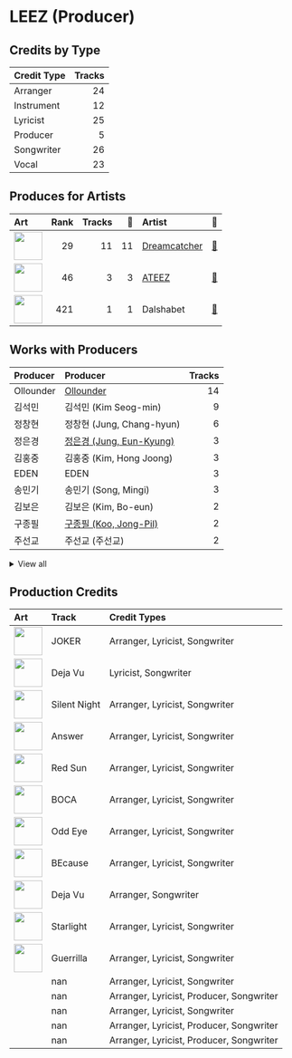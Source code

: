 # LEEZ (Producer)

## Credits by Type

| Credit Type | Tracks |
|:---|---:|
| Arranger | 24 |
| Instrument | 12 |
| Lyricist | 25 |
| Producer | 5 |
| Songwriter | 26 |
| Vocal | 23 |

## Produces for Artists

| Art | Rank | Tracks | 💚 | Artist | 🔗 |
|:---|---:|---:|---:|:---|:---|
| <img src="https://i.scdn.co/image/ab6761610000e5eb2e75abbdf622da095f8b21cd" alt="" width="50" /> | 29 | 11 | 11 | [Dreamcatcher](../../artists/dreamcatcher/overview.md) | [🔗](https://open.spotify.com/artist/5V1qsQHdXNm4ZEZHWvFnqQ) |
| <img src="https://i.scdn.co/image/ab6761610000e5ebf8ae485831cf4c3a568dc313" alt="" width="50" /> | 46 | 3 | 3 | [ATEEZ](../../artists/ateez/overview.md) | [🔗](https://open.spotify.com/artist/68KmkJeZGfwe1OUaivBa2L) |
| <img src="https://i.scdn.co/image/ab67616d0000b273e1bde2755f73cbd55745b781" alt="" width="50" /> | 421 | 1 | 1 | Dalshabet | [🔗](https://open.spotify.com/artist/10xsuRNvidaOLxWd3fRIel) |

## Works with Producers

| Producer | Producer | Tracks |
|:---|:---|---:|
| Ollounder | [Ollounder](../ollounder/overview.md) | 14 |
| 김석민 | 김석민 (Kim Seog-min) | 9 |
| 정창현 | 정창현 (Jung, Chang-hyun) | 6 |
| 정은경 | [정은경 (Jung, Eun-Kyung)](../정은경_(jung,_eun-kyung)/overview.md) | 3 |
| 김홍중 | 김홍중 (Kim, Hong Joong) | 3 |
| EDEN | EDEN | 3 |
| 송민기 | 송민기 (Song, Mingi) | 3 |
| 김보은 | 김보은 (Kim, Bo-eun) | 2 |
| 구종필 | [구종필 (Koo, Jong-Pil)](../구종필_(koo,_jong-pil)/overview.md) | 2 |
| 주선교 | 주선교 (주선교) | 2 |


<details>
<summary>View all</summary>

| Producer | Producer | Tracks |
|:---|:---|---:|
| BUDDY | BUDDY | 2 |
| Maddox | Maddox | 2 |
| YOOHYEON | YOOHYEON | 1 |
| Oliv | Oliv | 1 |
| 김정미 | 김정미 (Kim Jung-mi) | 1 |
| JI U | JI U | 1 |
| SIYEON | SIYEON | 1 |
| 달수빈 | 달수빈 (DALsooobin) | 1 |
| Peperoni | Peperoni | 1 |
| 김준혁 | 김준혁 (Kim Joonhyuk) | 1 |
| Tom Norris | Tom Norris | 1 |
| 주상경 | 주상경 (Ju, Sang-kyung) | 1 |
| 황선정 | 황선정 (Hwang Sun-jung) | 1 |
| 김준원 | 김준원 (Kim, June-One) | 1 |
| 양영은 | [양영은 (Yang, Young-eun)](../양영은_(yang,_young-eun)/overview.md) | 1 |
| 전지은 | 전지은 (Jeon Ji-eun) | 1 |
| 김수정 | 김수정 (김수정) | 1 |
| DAMI | DAMI | 1 |

</details>


## Production Credits

| Art | Track | Credit Types |
|:---|:---|:---|
| <img src="https://i.scdn.co/image/ab67616d0000b273a2c3aee8c15c2f242e60988b" alt="" width="50" /> | JOKER | Arranger, Lyricist, Songwriter |
| <img src="https://i.scdn.co/image/ab67616d0000b273a5911f62f0fe24713fb9d0c8" alt="" width="50" /> | Deja Vu | Lyricist, Songwriter |
| <img src="https://i.scdn.co/image/ab67616d0000b273a5911f62f0fe24713fb9d0c8" alt="" width="50" /> | Silent Night | Arranger, Lyricist, Songwriter |
| <img src="https://i.scdn.co/image/ab67616d0000b273be3a0f924ad08d95b4e25d9f" alt="" width="50" /> | Answer | Arranger, Lyricist, Songwriter |
| <img src="https://i.scdn.co/image/ab67616d0000b273107ade016c96b4769c200bc4" alt="" width="50" /> | Red Sun | Arranger, Lyricist, Songwriter |
| <img src="https://i.scdn.co/image/ab67616d0000b273994278a5092323151972886f" alt="" width="50" /> | BOCA | Arranger, Lyricist, Songwriter |
| <img src="https://i.scdn.co/image/ab67616d0000b273787a8631e249c68889453f86" alt="" width="50" /> | Odd Eye | Arranger, Lyricist, Songwriter |
| <img src="https://i.scdn.co/image/ab67616d0000b273d902c8faa0d5eb0fe7c29695" alt="" width="50" /> | BEcause | Arranger, Lyricist, Songwriter |
| <img src="https://i.scdn.co/image/ab67616d0000b2733714e924e5570c4d2df97e09" alt="" width="50" /> | Deja Vu | Arranger, Songwriter |
| <img src="https://i.scdn.co/image/ab67616d0000b27340fd215e68e55c626a16cd4e" alt="" width="50" /> | Starlight | Arranger, Lyricist, Songwriter |
| <img src="https://i.scdn.co/image/ab67616d0000b27349ae714ee0bf50ca0838ed0f" alt="" width="50" /> | Guerrilla | Arranger, Lyricist, Songwriter |
| | nan | Arranger, Lyricist, Songwriter |
| | nan | Arranger, Lyricist, Producer, Songwriter |
| | nan | Arranger, Lyricist, Songwriter |
| | nan | Arranger, Lyricist, Producer, Songwriter |
| | nan | Arranger, Lyricist, Producer, Songwriter |
